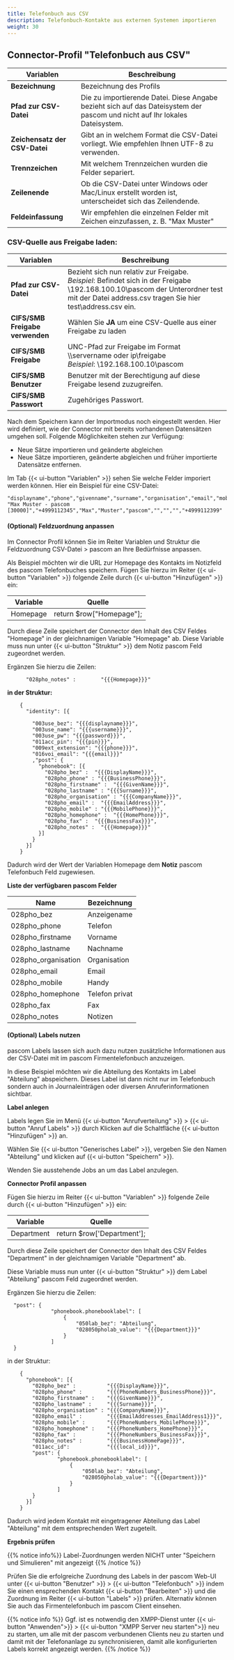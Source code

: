 ```yaml
---
title: Telefonbuch aus CSV
description: Telefonbuch-Kontakte aus externen Systemen importieren
weight: 30
---
```


## Connector-Profil "Telefonbuch aus CSV"

|Variablen|Beschreibung|
|---|---|
|**Bezeichnung**|Bezeichnung des Profils|
|**Pfad zur CSV-Datei**|Die zu importierende Datei. Diese Angabe bezieht sich auf das Dateisystem der pascom und nicht auf Ihr lokales Dateisystem.|
|**Zeichensatz der CSV-Datei**|Gibt an in welchem Format die CSV-Datei vorliegt. Wie empfehlen Ihnen UTF-8 zu verwenden.|
|**Trennzeichen**|Mit welchem Trennzeichen wurden die Felder separiert.|
|**Zeilenende**|Ob die CSV-Datei unter Windows oder Mac/Linux erstellt worden ist, unterscheidet sich das Zeilendende.|
|**Feldeinfassung**|Wir empfehlen die einzelnen Felder mit Zeichen einzufassen, z. B. "Max Muster"|


### CSV-Quelle aus Freigabe laden:

|Variablen|Beschreibung|
|---|---|
|**Pfad zur CSV-Datei**|Bezieht sich nun relativ zur Freigabe.<br>*Beispiel*: Befindet sich in der Freigabe \\192.168.100.10\pascom der Unterordner test mit der Datei address.csv tragen Sie hier test\address.csv ein.|
|**CIFS/SMB Freigabe verwenden**|Wählen Sie **JA** um eine CSV-Quelle aus einer Freigabe zu laden|
|**CIFS/SMB Freigabe**|UNC-Pfad zur Freigabe im Format \\\servername oder ip\freigabe<br>*Beispiel*: \\192.168.100.10\pascom|
|**CIFS/SMB Benutzer**|Benutzer mit der Berechtigung auf diese Freigabe lesend zuzugreifen.|
|**CIFS/SMB Passwort**|Zugehöriges Passwort.|

Nach dem Speichern kann der Importmodus noch eingestellt werden. Hier wird definiert, wie der Connector mit bereits vorhandenen Datensätzen umgehen soll. Folgende Möglichkeiten stehen zur Verfügung:

* Neue Sätze importieren und geänderte abgleichen
* Neue Sätze importieren, geänderte abgleichen und früher importierte Datensätze entfernen.

Im Tab {{< ui-button "Variablen" >}} sehen Sie welche Felder imporiert werden können. Hier ein Beispiel für eine CSV-Datei:

    "displayname","phone","givenname","surname","organisation","email","mobile","homephone","fax"
    "Max Muster - pascom [30000]","+4999112345","Max","Muster","pascom","","","","+4999112399"

#### (Optional) Feldzuordnung anpassen

Im Connector Profil können Sie im Reiter Variablen und Struktur die Feldzuordnung CSV-Datei > pascom an Ihre Bedürfnisse anpassen.

Als Beispiel möchten wir die URL zur Homepage des Kontakts im Notizfeld des pascom Telefonbuches speichern.
Fügen Sie hierzu im Reiter {{< ui-button "Variablen" >}} folgende Zeile durch {{< ui-button "Hinzufügen" >}} ein:

|Variable|Quelle|
|----|----|
|Homepage|return $row["Homepage"];|

Durch diese Zeile speichert der Connector den Inhalt des CSV Feldes "Homepage" in der gleichnamigen Variable "Homepage" ab.
Diese Variable muss nun unter {{< ui-button "Struktur" >}} dem Notiz pascom Feld zugeordnet werden.

Ergänzen Sie hierzu die Zeilen:

          "028pho_notes" :        "{{{Homepage}}}"

**in der Struktur:**

        {
          "identity": [{

            "003use_bez": "{{{displayname}}}",
            "003use_name": "{{{username}}}",
            "003use_pw": "{{{password}}}",
            "011acc_pin": "{{{pin}}}",
            "009ext_extension": "{{{phone}}}",
            "016voi_email": "{{{email}}}"          
            ,"post": {
              "phonebook": [{
                "028pho_bez" :  "{{{DisplayName}}}",
                "028pho_phone" : "{{{BusinessPhone}}}",
                "028pho_firstname" :  "{{{GivenName}}}",
                "028pho_lastname" : "{{{Surname}}}",
                "028pho_organisation" : "{{{CompanyName}}}",
                "028pho_email" :  "{{{EmailAddress}}}",
                "028pho_mobile" : "{{{MobilePhone}}}",
                "028pho_homephone" :  "{{{HomePhone}}}",
                "028pho_fax" :  "{{{BusinessFax}}}",
                "028pho_notes" :  "{{{Homepage}}}"
              }]
            }
          }]
        }


Dadurch wird der Wert der Variablen Homepage dem **Notiz** pascom Telefonbuch Feld zugewiesen.

**Liste der verfügbaren pascom Felder**

|Name|Bezeichnung|
|---|---|
|028pho_bez|Anzeigename|
|028pho_phone|Telefon|
|028pho_firstname|Vorname|
|028pho_lastname|Nachname|
|028pho_organisation|Organisation|
|028pho_email|Email|
|028pho_mobile|Handy|
|028pho_homephone|Telefon privat|
|028pho_fax|Fax|
|028pho_notes|Notizen|

#### (Optional) Labels nutzen

pascom Labels lassen sich auch dazu nutzen zusätzliche Informationen aus der CSV-Datei mit im pascom Firmentelefonbuch anzuzeigen.

In diese Beispiel möchten wir die Abteilung des Kontakts im Label "Abteilung" abspeichern. Dieses Label ist dann nicht nur im Telefonbuch sondern auch in Journaleinträgen oder diversen Anruferinformationen sichtbar.

**Label anlegen**

Labels legen Sie im Menü {{< ui-button "Anrufverteilung" >}} > {{< ui-button "Anruf Labels" >}} durch Klicken auf die Schaltfläche {{< ui-button "Hinzufügen" >}} an.

Wählen Sie {{< ui-button "Generisches Label" >}}, vergeben Sie den Namen "Abteilung" und klicken auf {{< ui-button "Speichern" >}}.

Wenden Sie ausstehende Jobs an um das Label anzulegen.

**Connector Profil anpassen**

Fügen Sie hierzu im Reiter {{< ui-button "Variablen" >}} folgende Zeile durch {{< ui-button "Hinzufügen" >}} ein:

|Variable|Quelle|
|---|---|
|Department|return $row['Department'];|

Durch diese Zeile speichert der Connector den Inhalt des CSV Feldes "Department" in der gleichnamigen Variable "Department" ab.

Diese Variable muss nun unter {{< ui-button "Struktur" >}} dem Label "Abteilung" pascom Feld zugeordnet werden.

Ergänzen Sie hierzu die Zeilen:

      "post": {
                  "phonebook.phonebooklabel": [
                      {
                          "050lab_bez": "Abteilung",
                          "028050pholab_value": "{{{Department}}}"
                      }
                  ]
      }

in der Struktur:

        {
          "phonebook": [{
            "028pho_bez" :          "{{{DisplayName}}}",
            "028pho_phone" :        "{{{PhoneNumbers_BusinessPhone}}}",
            "028pho_firstname" :    "{{{GivenName}}}",
            "028pho_lastname" :     "{{{Surname}}}",
            "028pho_organisation" : "{{{CompanyName}}}",
            "028pho_email" :        "{{{EmailAddresses_EmailAddress1}}}",
            "028pho_mobile" :       "{{{PhoneNumbers_MobilePhone}}}",
            "028pho_homephone" :    "{{{PhoneNumbers_HomePhone}}}",
            "028pho_fax" :          "{{{PhoneNumbers_BusinessFax}}}",
            "028pho_notes" :        "{{{BusinessHomePage}}}",
            "011acc_id":            "{{{local_id}}}",
            "post": {
                    "phonebook.phonebooklabel": [
                        {
                            "050lab_bez": "Abteilung",
                            "028050pholab_value": "{{{Department}}}"
                        }
                    ]
            }
          }]
        }

Dadurch wird jedem Kontakt mit eingetragener Abteilung das Label "Abteilung" mit dem entsprechenden Wert zugeteilt.

**Ergebnis prüfen**

{{% notice info%}}
Label-Zuordnungen werden NICHT unter "Speichern und Simulieren" mit angezeigt
{{% /notice  %}}

Prüfen Sie die erfolgreiche Zuordnung des Labels in der pascom Web-UI unter {{< ui-button "Benutzer" >}} > {{< ui-button "Telefonbuch" >}} indem Sie einen ensprechenden Kontakt {{< ui-button "Bearbeiten" >}} und die Zuordnung im Reiter {{< ui-button "Labels" >}} prüfen. Alternativ können Sie auch das Firmentelefonbuch im pascom Client einsehen.

{{% notice info %}}
Ggf. ist es notwendig den XMPP-Dienst unter {{< ui-button "Anwenden">}} > {{< ui-button "XMPP Server neu starten">}} neu zu starten, um alle mit der pascom verbundenen Clients neu zu starten und damit mit der Telefonanlage zu synchronisieren, damit alle konfigurierten Labels korrekt angezeigt werden.
{{% /notice %}}
